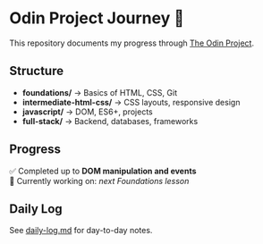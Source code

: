 # Odin Project Journey 🚀

This repository documents my progress through [The Odin Project](https://www.theodinproject.com/).

## Structure
- **foundations/** → Basics of HTML, CSS, Git
- **intermediate-html-css/** → CSS layouts, responsive design
- **javascript/** → DOM, ES6+, projects
- **full-stack/** → Backend, databases, frameworks

## Progress
✅ Completed up to **DOM manipulation and events**  
📌 Currently working on: *next Foundations lesson*  

## Daily Log
See [daily-log.md](./daily-log.md) for day-to-day notes.
